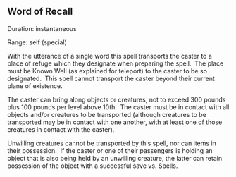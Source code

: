 ## Word of Recall      

Duration: instantaneous

Range: self (special)

With the utterance of a single word this spell transports the caster to a place of refuge which they designate when preparing the spell.  The place must be Known Well (as explained for teleport) to the caster to be so designated.  This spell cannot transport the caster beyond their current plane of existence.

The caster can bring along objects or creatures, not to exceed 300 pounds plus 100 pounds per level above 10th.  The caster must be in contact with all objects and/or creatures to be transported (although creatures to be transported may be in contact with one another, with at least one of those creatures in contact with the caster).

Unwilling creatures cannot be transported by this spell, nor can items in their possession.  If the caster or one of their passengers is holding an object that is also being held by an unwilling creature, the latter can retain possession of the object with a successful save vs. Spells.